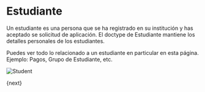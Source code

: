 <!-- add-breadcrumbs -->
# Estudiante

Un estudiante es una persona que se ha registrado en su institución y has aceptado se solicitud de aplicación.
El doctype de Estudiante mantiene los detalles personales de los estudiantes.

Puedes ver todo lo relacionado a un estudiante en particular en esta página. Ejemplo: Pagos, Grupo de Estudiante, etc.

<img class="screenshot" alt="Student" src="/docs/assets/img/schools/student/student.png">

{next}
